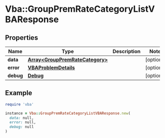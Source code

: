 # Vba::GroupPremRateCategoryListVBAResponse

## Properties

| Name | Type | Description | Notes |
| ---- | ---- | ----------- | ----- |
| **data** | [**Array&lt;GroupPremRateCategory&gt;**](GroupPremRateCategory.md) |  | [optional] |
| **error** | [**VBAProblemDetails**](VBAProblemDetails.md) |  | [optional] |
| **debug** | [**Debug**](Debug.md) |  | [optional] |

## Example

```ruby
require 'vba'

instance = Vba::GroupPremRateCategoryListVBAResponse.new(
  data: null,
  error: null,
  debug: null
)
```


